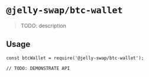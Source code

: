 # `@jelly-swap/btc-wallet`

> TODO: description

## Usage

```
const btcWallet = require('@jelly-swap/btc-wallet');

// TODO: DEMONSTRATE API
```
